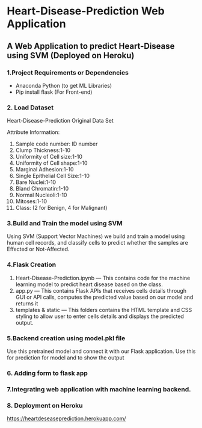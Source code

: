 # Heart-Disease-Prediction Web Application

## A Web Application to predict Heart-Disease using SVM  (Deployed on Heroku)


### 1.Project Requirements or Dependencies
* Anaconda Python (to get ML Libraries)
* Pip install flask (For Front-end)

### 2. Load Dataset
Heart-Disease-Prediction Original Data Set

Attribute Information:
1.	Sample code number: ID number
2.	Clump Thickness:1-10
3.	Uniformity of Cell size:1-10
4.	Uniformity of Cell shape:1-10
5.	Marginal Adhesion:1-10
6.	Single Epithelial Cell Size:1-10
7.	Bare Nuclei:1-10
8.	Bland Chromatin:1-10
9.	Normal Nucleoli:1-10
10.	Mitoses:1-10
11.	Class: (2 for Benign, 4 for Malignant)

### 3.Build and Train the model using SVM

Using SVM (Support Vector Machines) we build and train a model using human cell records, and classify cells to predict whether the samples are Effected or Not-Affected.

### 4.Flask Creation

1.	Heart-Disease-Prediction.ipynb — This contains code for the machine learning model to predict heart disease based on the class.
2.	app.py — This contains Flask APIs that receives cells details through GUI or API calls, computes the predicted value based on our model and returns it
3.	templates & static  — This folders contains the HTML template and CSS styling to allow user to enter cells details and displays the predicted output.

### 5.Backend creation using model.pkl file

Use this pretrained model and connect it with our Flask application.
Use this for prediction for model and to show the output

### 6. Adding form to flask app
 
### 7.Integrating web application with machine learning backend.

### 8. Deployment on Heroku

https://heartdeseaseprediction.herokuapp.com/

